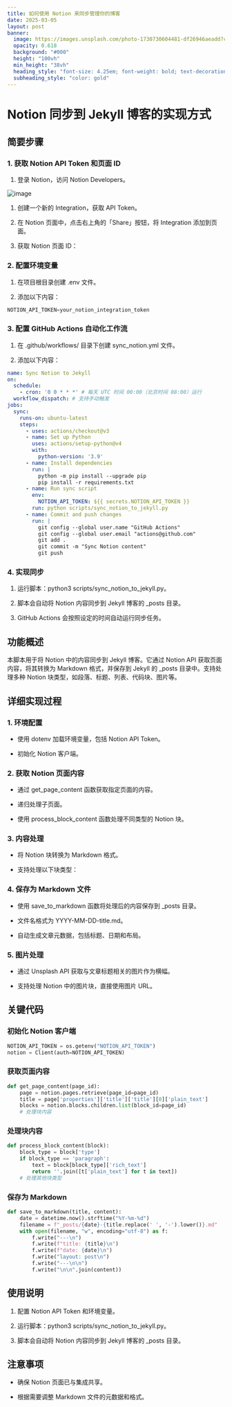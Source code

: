 ```yaml
---
title: 如何使用 Notion 来同步管理你的博客
date: 2025-03-05
layout: post
banner:
  image: https://images.unsplash.com/photo-1730730604481-df26946aeadd?crop=entropy&cs=tinysrgb&fit=max&fm=jpg&ixid=M3w2OTIwMzJ8MHwxfHJhbmRvbXx8fHx8fHx8fDE3NDExODQzMjR8&ixlib=rb-4.0.3&q=80&w=1080
  opacity: 0.618
  background: "#000"
  height: "100vh"
  min_height: "38vh"
  heading_style: "font-size: 4.25em; font-weight: bold; text-decoration: underline"
  subheading_style: "color: gold"
---
```


# Notion 同步到 Jekyll 博客的实现方式

## 简要步骤

### 1. 获取 Notion API Token 和页面 ID

1. 登录 Notion，访问 Notion Developers。

![image](https://prod-files-secure.s3.us-west-2.amazonaws.com/a7a0cc5a-89b9-4cda-8686-1fba0ca52f40/d19c1afe-dea5-4312-9333-786b0ba83054/image.png?X-Amz-Algorithm=AWS4-HMAC-SHA256&X-Amz-Content-Sha256=UNSIGNED-PAYLOAD&X-Amz-Credential=ASIAZI2LB466RJZQCPCL%2F20250305%2Fus-west-2%2Fs3%2Faws4_request&X-Amz-Date=20250305T141844Z&X-Amz-Expires=3600&X-Amz-Security-Token=IQoJb3JpZ2luX2VjEM7%2F%2F%2F%2F%2F%2F%2F%2F%2F%2FwEaCXVzLXdlc3QtMiJHMEUCIQDS4Gx74gyaTPax20QwxertHtgs%2FOQLAfZ6oXXRkUafbAIgfjTp5VYU5bKraT310EuCoH63zHJQ9S%2F2au2ZCAeuh8kq%2FwMIFxAAGgw2Mzc0MjMxODM4MDUiDBZcqL8XK5KbgJzR4CrcA4FasNlM0Il90pdAYrBFzuuiZIDLLaFFkGOrr0qT6B88kWTNG%2Bgr%2BrPqLVabe0INkqtmnGE4gjxwq6E77L2EJWksJi8EWsr0w5CgJW19JYRkJPHPk05mFWFibcYD6n4tbIOC00a%2FTit6fxJjRzF74IOBN4u8uXs57fFLEgQzGQpXzu%2FnZM58ypuPflrRNg%2B1bq4YBk4QE0nFet5hpsv8mYoqL5e6Cv8nSkunOaXzqQoO%2FR%2FjA6M1W8XVKBlqRGwD4c7mUlJ9%2BxNtbOHPyWj4LNIUV4IwPrsX2SchrGYxL5%2BSxHj9M0Bf6kuHM4oQ25bStQruUOZl63mov2YEB9p6wMZaWdQj97rz8HeOLlI6zHXdaqck4Jlr7nkTpUeCSEdclW35CjH2KKhq3pYzhOsEUr75pCmafhj%2FzSrN%2F2RWC1xUE9Hz%2FtV1ktx%2Fd9NLYaC0xC7ny3Ul%2Bw26D3Wlb01Da35ITPUJXEsrw4vfMHUd2jZQDGTMkdF%2FbJDSN8CJ0WZvTysLdlwXMBTfYtWAf3nJFq3aenmlEJw0Q9kEpnyDeZHDYM2QB502qBF38U9R1c9JzbvtD9rlbiobIVUrfA54pHmwrw%2BfRUNT6kx2K118WJbcihqcw8ToLMwbGmfVMMG4ob4GOqUBya85Uge%2Fp%2B7r4ITkpOhSxLMhG9gLOFrkNlXMQwbNOg%2F0%2BFw8f9sdwRRCVdl7JJ6EDiioYgYe1EJ0%2BN1s6YNorNTBSzf7bCxMucigLPQY%2B95fjsg5bFcjDw5Y7AdmQWJTvBbK6ko5Lipr7SakXN7S9ygiGz8ms5XX%2FL3ICOj%2Bow6aMCiGjKdTi%2B48bkP8M8UEruuKonR9qLzzhFO0NkQqj7lGwjgS&X-Amz-Signature=e46773b5295d0e42a91f978c43783741c1aacadb944251d8ef01bd0735cf8393&X-Amz-SignedHeaders=host&x-id=GetObject)

1. 创建一个新的 Integration，获取 API Token。

1. 在 Notion 页面中，点击右上角的「Share」按钮，将 Integration 添加到页面。

1. 获取 Notion 页面 ID：


### 2. 配置环境变量

1. 在项目根目录创建 .env 文件。

1. 添加以下内容：

```javascript
NOTION_API_TOKEN=your_notion_integration_token
```

### 3. 配置 GitHub Actions 自动化工作流

1. 在 .github/workflows/ 目录下创建 sync_notion.yml 文件。

1. 添加以下内容：

```yaml
name: Sync Notion to Jekyll
on:
  schedule:
    - cron: '0 0 * * *' # 每天 UTC 时间 00:00（北京时间 08:00）运行
  workflow_dispatch: # 支持手动触发
jobs:
  sync:
    runs-on: ubuntu-latest
    steps:
      - uses: actions/checkout@v3
      - name: Set up Python
        uses: actions/setup-python@v4
        with:
          python-version: '3.9'
      - name: Install dependencies
        run: |
          python -m pip install --upgrade pip
          pip install -r requirements.txt
      - name: Run sync script
        env:
          NOTION_API_TOKEN: ${{ secrets.NOTION_API_TOKEN }}
        run: python scripts/sync_notion_to_jekyll.py
      - name: Commit and push changes
        run: |
          git config --global user.name "GitHub Actions"
          git config --global user.email "actions@github.com"
          git add .
          git commit -m "Sync Notion content"
          git push
```

### 4. 实现同步

1. 运行脚本：python3 scripts/sync_notion_to_jekyll.py。

1. 脚本会自动将 Notion 内容同步到 Jekyll 博客的 _posts 目录。

1. GitHub Actions 会按照设定的时间自动运行同步任务。

## 功能概述

本脚本用于将 Notion 中的内容同步到 Jekyll 博客。它通过 Notion API 获取页面内容，将其转换为 Markdown 格式，并保存到 Jekyll 的 _posts 目录中。支持处理多种 Notion 块类型，如段落、标题、列表、代码块、图片等。

## 详细实现过程

### 1. 环境配置

- 使用 dotenv 加载环境变量，包括 Notion API Token。

- 初始化 Notion 客户端。

### 2. 获取 Notion 页面内容

- 通过 get_page_content 函数获取指定页面的内容。

- 递归处理子页面。

- 使用 process_block_content 函数处理不同类型的 Notion 块。

### 3. 内容处理

- 将 Notion 块转换为 Markdown 格式。

- 支持处理以下块类型：


### 4. 保存为 Markdown 文件

- 使用 save_to_markdown 函数将处理后的内容保存到 _posts 目录。

- 文件名格式为 YYYY-MM-DD-title.md。

- 自动生成文章元数据，包括标题、日期和布局。

### 5. 图片处理

- 通过 Unsplash API 获取与文章标题相关的图片作为横幅。

- 支持处理 Notion 中的图片块，直接使用图片 URL。

## 关键代码

### 初始化 Notion 客户端

```python
NOTION_API_TOKEN = os.getenv("NOTION_API_TOKEN")
notion = Client(auth=NOTION_API_TOKEN)
```

### 获取页面内容

```python
def get_page_content(page_id):
    page = notion.pages.retrieve(page_id=page_id)
    title = page['properties']['title']['title'][0]['plain_text']
    blocks = notion.blocks.children.list(block_id=page_id)
    # 处理块内容
```

### 处理块内容

```python
def process_block_content(block):
    block_type = block['type']
    if block_type == 'paragraph':
        text = block[block_type]['rich_text']
        return ''.join([t['plain_text'] for t in text])
    # 处理其他块类型
```

### 保存为 Markdown

```python
def save_to_markdown(title, content):
    date = datetime.now().strftime("%Y-%m-%d")
    filename = f"_posts/{date}-{title.replace(' ', '-').lower()}.md"
    with open(filename, "w", encoding="utf-8") as f:
        f.write("---\n")
        f.write(f"title: {title}\n")
        f.write(f"date: {date}\n")
        f.write("layout: post\n")
        f.write("---\n\n")
        f.write("\n\n".join(content))
```

## 使用说明

1. 配置 Notion API Token 和环境变量。

1. 运行脚本：python3 scripts/sync_notion_to_jekyll.py。

1. 脚本会自动将 Notion 内容同步到 Jekyll 博客的 _posts 目录。

## 注意事项

- 确保 Notion 页面已与集成共享。

- 根据需要调整 Markdown 文件的元数据和格式。